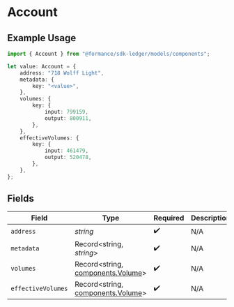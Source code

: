 # Account

## Example Usage

```typescript
import { Account } from "@formance/sdk-ledger/models/components";

let value: Account = {
    address: "718 Wolff Light",
    metadata: {
        key: "<value>",
    },
    volumes: {
        key: {
            input: 799159,
            output: 800911,
        },
    },
    effectiveVolumes: {
        key: {
            input: 461479,
            output: 520478,
        },
    },
};
```

## Fields

| Field                                                                  | Type                                                                   | Required                                                               | Description                                                            |
| ---------------------------------------------------------------------- | ---------------------------------------------------------------------- | ---------------------------------------------------------------------- | ---------------------------------------------------------------------- |
| `address`                                                              | *string*                                                               | :heavy_check_mark:                                                     | N/A                                                                    |
| `metadata`                                                             | Record<string, *string*>                                               | :heavy_check_mark:                                                     | N/A                                                                    |
| `volumes`                                                              | Record<string, [components.Volume](../../models/components/volume.md)> | :heavy_check_mark:                                                     | N/A                                                                    |
| `effectiveVolumes`                                                     | Record<string, [components.Volume](../../models/components/volume.md)> | :heavy_check_mark:                                                     | N/A                                                                    |